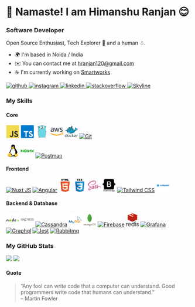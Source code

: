 # 🙏 Namaste! I am Himanshu Ranjan 😊

### Software Developer

Open Source Enthusiast, Tech Explorer 🚩 and a human ☃.

- 🌍 I'm based in Noida / India
- ✉️ You can contact me at [hranjan120@gmail.com](mailto:hranjan120@gmail.com)
- ☕ I'm currently working on [Smartworks](https://www.smartworksoffice.com/)

<a href="https://github.com/hranjan120" target="_blank">
<img src="https://img.shields.io/badge/github-%2324292e.svg?&style=for-the-badge&logo=github&logoColor=white" alt=github />
</a>

<a href="https://instagram.com/_himanshu.ranjan" target="_blank">
<img src="https://img.shields.io/badge/instagram-%23000000.svg?&style=for-the-badge&logo=instagram&logoColor=white&color=E4405F" alt=instagram />
</a>

<a href="https://www.linkedin.com/in/himanshu-ranjan-04aa46101/" target="_blank">
<img src="https://img.shields.io/badge/linkedin-%231E77B5.svg?&style=for-the-badge&logo=linkedin&logoColor=white" alt=linkedin />
</a>

<a href="https://stackoverflow.com/users/20624490" target="_blank">
<img src="https://img.shields.io/badge/stackoverflow-%23F28032.svg?&style=for-the-badge&logo=stackoverflow&logoColor=white" alt=stackoverflow />
</a>

<a href="https://skyline.github.com/hranjan120/2022" target="_blank">
<img src="https://img.shields.io/badge/Skyline-%2324292e.svg?&style=for-the-badge&logo=github&logoColor=white" alt=Skyline />
</a>

### My Skills

#### Core

<p align="left">
<a href="#"><img src="https://raw.githubusercontent.com/devicons/devicon/master/icons/javascript/javascript-original.svg" width="36" height="36" alt="JavaScript" /></a>
<a href="#"><img src="https://raw.githubusercontent.com/devicons/devicon/master/icons/typescript/typescript-original.svg" width="36" height="36" alt="TypeScript" /></a>
<a href="#"><img src="https://raw.githubusercontent.com/devicons/devicon/master/icons/go/go-original.svg" width="36" height="36" alt="Go" /></a>
<a href="#"><img src="https://raw.githubusercontent.com/devicons/devicon/master/icons/amazonwebservices/amazonwebservices-original-wordmark.svg" width="36" height="36" alt="AWS" /></a>
<a href="#"><img src="https://raw.githubusercontent.com/devicons/devicon/master/icons/docker/docker-original-wordmark.svg" width="36" height="36" alt="Docker" /></a>
<a href="#"><img src="https://www.vectorlogo.zone/logos/git-scm/git-scm-icon.svg" width="36" height="36" alt="Git" /></a>

<a href="#"><img src="https://raw.githubusercontent.com/devicons/devicon/master/icons/linux/linux-original.svg" width="36" height="36" alt="Linux" /></a>
<a href="#"><img src="https://raw.githubusercontent.com/devicons/devicon/master/icons/nginx/nginx-original.svg" width="36" height="36" alt="Nginx" /></a>
<a href="#"><img src="https://www.vectorlogo.zone/logos/getpostman/getpostman-icon.svg" width="36" height="36" alt="Postman" /></a>
</p>

#### Frontend

<p align="left">
<a href="#"><img src="https://www.vectorlogo.zone/logos/nuxtjs/nuxtjs-icon.svg" width="36" height="36" alt="Nuxt JS" /></a>
<a href="#"><img src="https://angular.io/assets/images/logos/angular/angular.svg" width="36" height="36" alt="Angular" /></a>
<a href="#"><img src="https://raw.githubusercontent.com/devicons/devicon/master/icons/html5/html5-original-wordmark.svg" width="36" height="36" alt="HTML5" /></a>
<a href="#"><img src="https://raw.githubusercontent.com/devicons/devicon/master/icons/css3/css3-original-wordmark.svg" width="36" height="36" alt="CSS3" /></a>
<a href="#"><img src="https://raw.githubusercontent.com/devicons/devicon/master/icons/sass/sass-original.svg" width="36" height="36" alt="Sass" /></a>
<a href="#"><img src="https://raw.githubusercontent.com/devicons/devicon/master/icons/bootstrap/bootstrap-plain-wordmark.svg" width="36" height="36" alt="Bootstrap" /></a>
<a href="#"><img src="https://www.vectorlogo.zone/logos/tailwindcss/tailwindcss-icon.svg" width="36" height="36" alt="Tailwind CSS" /></a>
<a href="#"><img src="https://raw.githubusercontent.com/devicons/devicon/d00d0969292a6569d45b06d3f350f463a0107b0d/icons/webpack/webpack-original-wordmark.svg" width="36" height="36" alt="Webpack" /></a>
</p>

#### Backend & Database

<p align="left">
<a href="#"><img src="https://raw.githubusercontent.com/devicons/devicon/master/icons/nodejs/nodejs-original-wordmark.svg" width="36" height="36" alt="NodeJS" /></a>
<a href="#"><img src="https://raw.githubusercontent.com/devicons/devicon/master/icons/express/express-original-wordmark.svg" width="36" height="36" alt="Express" /></a>
<a href="#"><img src="https://www.vectorlogo.zone/logos/apache_cassandra/apache_cassandra-icon.svg" width="36" height="36" alt="Cassandra" /></a>
<a href="#"><img src="https://raw.githubusercontent.com/devicons/devicon/master/icons/mysql/mysql-original-wordmark.svg" width="36" height="36" alt="MySQL" /></a>
<a href="#"><img src="https://raw.githubusercontent.com/devicons/devicon/master/icons/mongodb/mongodb-original-wordmark.svg" width="36" height="36" alt="MongoDB" /></a>
<a href="#"><img src="https://www.vectorlogo.zone/logos/firebase/firebase-icon.svg" width="36" height="36" alt="Firebase" /></a>
<a href="#"><img src="https://raw.githubusercontent.com/devicons/devicon/master/icons/redis/redis-original-wordmark.svg" width="36" height="36" alt="Redis" /></a>
<a href="#"><img src="https://www.vectorlogo.zone/logos/grafana/grafana-icon.svg" width="36" height="36" alt="Grafana" /></a>
<a href="#"><img src="https://www.vectorlogo.zone/logos/graphql/graphql-icon.svg" width="36" height="36" alt="Graphql" /></a>
<a href="#"><img src="https://www.vectorlogo.zone/logos/jestjsio/jestjsio-icon.svg" width="36" height="36" alt="Jest" /></a>
<a href="#"><img src="https://www.vectorlogo.zone/logos/rabbitmq/rabbitmq-icon.svg" width="36" height="36" alt="Rabbitmq" /></a>

</p>

### My GitHub Stats

<p align="left">
<a href="#"><img src="https://github-readme-stats.vercel.app/api?username=hranjan120&show_icons=true&count_private=true&title_color=0891b2&text_color=ffffff&icon_color=0891b2&bg_color=171717&hide_border=true&show_icons=true" /></a>
<a href="#"><img src="https://github-readme-streak-stats.herokuapp.com/?user=hranjan120&stroke=ffffff&background=171717&ring=0891b2&fire=0891b2&currStreakNum=ffffff&currStreakLabel=0891b2&sideNums=ffffff&sideLabels=ffffff&dates=ffffff&hide_border=true" /></a>
</p>

#### Quote

<blockquote> 
  “Any fool can write code that a computer can understand. Good programmers write code that humans can understand.” <br /> – Martin Fowler
</blockquote>
